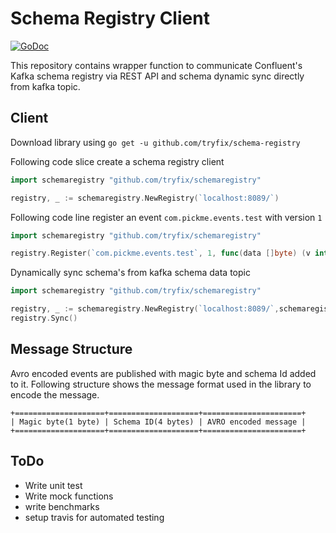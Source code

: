 # Schema Registry Client

[![GoDoc](https://godoc.org/github.com/tryfix/schema-registry?status.svg)](https://godoc.org/github.com/tryfix/schema-registry)

This repository contains wrapper function to communicate 
Confluent's Kafka schema registry via REST API and 
schema dynamic sync directly from kafka topic.

Client
------
Download library using `go get -u github.com/tryfix/schema-registry`

Following code slice create a schema registry client 
```go
import schemaregistry "github.com/tryfix/schemaregistry"

registry, _ := schemaregistry.NewRegistry(`localhost:8089/`)
```

Following code line register an event `com.pickme.events.test` with version `1`
```go
import schemaregistry "github.com/tryfix/schemaregistry"

registry.Register(`com.pickme.events.test`, 1, func(data []byte) (v interface{}, err error)
```

Dynamically sync schema's from kafka schema data topic
```go
import schemaregistry "github.com/tryfix/schemaregistry"

registry, _ := schemaregistry.NewRegistry(`localhost:8089/`,schemaregistry.WithBackgroundSync([]string{`localhost:9092`}, `__schemas`))
registry.Sync()
```

Message Structure
-----------------
Avro encoded events are published with magic byte and schema Id added to it. 
Following structure shows the message format used in the library to encode the message. 

    +====================+====================+======================+
    | Magic byte(1 byte) | Schema ID(4 bytes) | AVRO encoded message |
    +====================+====================+======================+

ToDo
----
 - Write unit test
 - Write mock functions
 - write benchmarks
 - setup travis for automated testing